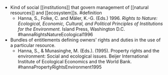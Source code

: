 - Kind of social [[institutions]] that govern management of [[natural resources]] and [[ecosystem]]s. #definition
	- Hanna, S., Folke, C. and Mäler, K.-G. (Eds.) 1996. _Rights to Nature: Ecological, Economic, Cultural, and Political Principles of Institutions for the Environment_. Island Press, Washington D.C. #hannaRightsNatureEcological1996
- Bundles of entitlements defining owners' rights and duties in the use of a particular resource.
	- Hanna, S., & Munasinghe, M. (Eds.). (1995). Property rights and the environment: Social and ecological issues. Beijer International Institute of Ecological Economics and the World Bank. #hannaPropertyRightsEnvironment1995